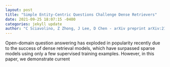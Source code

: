 ```yaml
--- 
layout: post 
title: "Simple Entity-Centric Questions Challenge Dense Retrievers" 
date: 2021-09-25 18:07:15 -0400 
categories: jekyll update 
author: "C Sciavolino, Z Zhong, J Lee, D Chen - arXiv preprint arXiv:2109.08535, 2021" 
--- 
```

Open-domain question answering has exploded in popularity recently due to the success of dense retrieval models, which have surpassed sparse models using only a few supervised training examples. However, in this paper, we demonstrate current